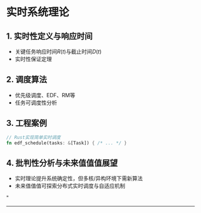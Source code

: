 ﻿# 实时系统理论

## 1. 实时性定义与响应时间

- 关键任务响应时间$R(t)$与截止时间$D(t)$
- 实时性保证定理

## 2. 调度算法

- 优先级调度、EDF、RM等
- 任务可调度性分析

## 3. 工程案例

```rust
// Rust实现简单实时调度
fn edf_schedule(tasks: &[Task]) { /* ... */ }
```

## 4. 批判性分析与未来值值值展望

- 实时理论提升系统确定性，但多核/异构环境下需新算法
- 未来值值值可探索分布式实时调度与自适应机制

"

---
